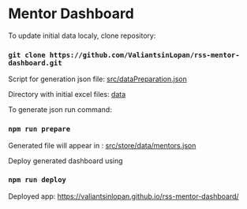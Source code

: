# Mentor Dashboard

To update initial data localy, clone repository:
### `git clone https://github.com/ValiantsinLopan/rss-mentor-dashboard.git`

Script for generation json file:  [src/dataPreparation.json](./src/dataPreparation.js)

Directory with initial excel files: [data](./data)

To generate json run command:
### `npm run prepare`

Generated file will appear in : [src/store/data/mentors.json](./src/store/data/mentors.json)

Deploy generated dashboard using
### `npm run deploy`

Deployed app: https://valiantsinlopan.github.io/rss-mentor-dashboard/

